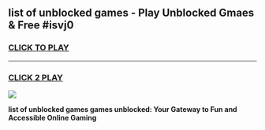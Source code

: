 
## list of unblocked games - Play Unblocked Gmaes & Free #isvj0
<h3>
<a href="https://premium.freeplayer.one?title=list_of_unblocked_games&ref=01M">CLICK TO PLAY</a></h3>
<hr>

<h3>
<a href="https://premium.freeplayer.one?title=list_of_unblocked_games&ref=01M">CLICK 2 PLAY</a>
  
</h3>

<a href="https://premium.freeplayer.one?title=list_of_unblocked_games&ref=01M"><img src="https://clearcache.store/games.png"></a>


**list of unblocked games games unblocked: Your Gateway to Fun and Accessible Online Gaming**
